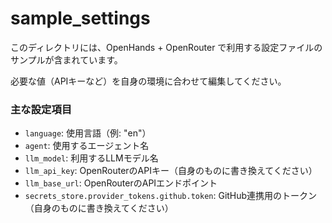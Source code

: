 # sample_settings

このディレクトリには、OpenHands + OpenRouter で利用する設定ファイルのサンプルが含まれています。

必要な値（APIキーなど）を自身の環境に合わせて編集してください。

### 主な設定項目

- `language`: 使用言語（例: "en"）
- `agent`: 使用するエージェント名
- `llm_model`: 利用するLLMモデル名
- `llm_api_key`: OpenRouterのAPIキー（自身のものに書き換えてください）
- `llm_base_url`: OpenRouterのAPIエンドポイント
- `secrets_store.provider_tokens.github.token`: GitHub連携用のトークン（自身のものに書き換えてください）
